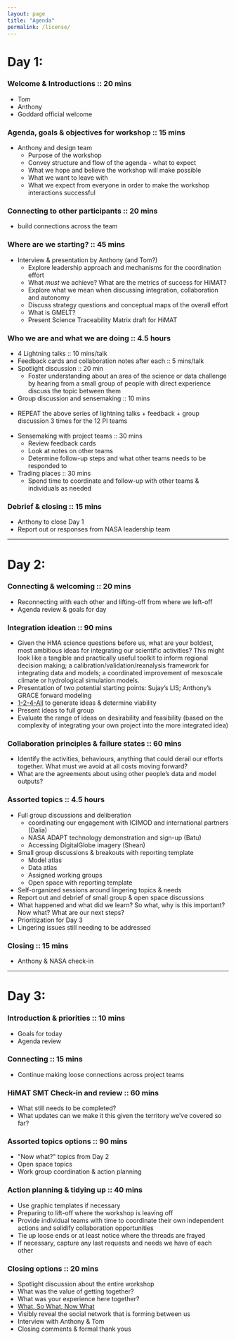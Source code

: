 ```yaml
---
layout: page
title: "Agenda"
permalink: /license/
---
```



# Day 1:

### Welcome & Introductions :: 20 mins

* Tom
* Anthony
* Goddard official welcome

### Agenda, goals & objectives for workshop :: 15 mins

* Anthony and design team
   * Purpose of the workshop
   * Convey structure and flow of the agenda - what to expect 
   * What we hope and believe the workshop will make possible 
   * What we want to leave with 
   * What we expect from everyone in order to make the workshop interactions successful

### Connecting to other participants :: 20 mins 

* build connections across the team

### Where are we starting? :: 45 mins

* Interview & presentation by Anthony (and Tom?)
  * Explore leadership approach and mechanisms for the coordination effort 
  * What _must_ we achieve? What are the metrics of success for HiMAT?
  * Explore what we mean when discussing integration, collaboration and autonomy
  * Discuss strategy questions and conceptual maps of the overall effort 
  * What is GMELT?
  * Present Science Traceability Matrix draft for HiMAT

### Who we are and what we are doing :: 4.5 hours

* 4 Lightning talks :: 10 mins/talk
* Feedback cards and collaboration notes after each :: 5 mins/talk
* Spotlight discussion :: 20 min
   * Foster understanding about an area of the science or data challenge by hearing from a small group of people with direct experience discuss the topic between them 
* Group discussion and sensemaking :: 10 mins
<br><br>
* REPEAT the above series of lightning talks + feedback + group discussion 3 times for the 12 PI teams
<br><br>
* Sensemaking with project teams :: 30 mins
   * Review feedback cards
   * Look at notes on other teams
   * Determine follow-up steps and what other teams needs to be responded to
* Trading places :: 30 mins
   * Spend time to coordinate and follow-up with other teams & individuals as needed

### Debrief & closing :: 15 mins
   * Anthony to close Day 1
   * Report out or responses from NASA leadership team

<hr>

# Day 2:

### Connecting & welcoming :: 20 mins
   * Reconnecting with each other and lifting-off from where we left-off
   * Agenda review & goals for day

### Integration ideation :: 90 mins
  * Given the HMA science questions before us, what are your boldest, most ambitious ideas for integrating our scientific activities? This might look like a tangible and practically useful toolkit to inform regional decision making; a calibration/validation/reanalysis framework for integrating data and models; a coordinated improvement of mesoscale climate or hydrological simulation models. 
  * Presentation of two potential starting points: Sujay’s LIS; Anthony’s GRACE forward modeling
  * [1-2-4-All](http://www.liberatingstructures.com/1-1-2-4-all/) to generate ideas & determine viability
  * Present ideas to full group
  * Evaluate the range of ideas on desirability and feasibility (based on the complexity of integrating your own project into the more integrated idea)

### Collaboration principles & failure states :: 60 mins
  * Identify the activities, behaviours, anything that could derail our efforts together. What must we avoid at all costs moving forward?
  * What are the agreements about using other people’s data and model outputs?

### Assorted topics :: 4.5 hours
  * Full group discussions and deliberation
     * coordinating our engagement with ICIMOD and international partners (Dalia)
     * NASA ADAPT technology demonstration and sign-up (Batu)
    * Accessing DigitalGlobe imagery (Shean)
* Small group discussions & breakouts with reporting template
   * Model atlas
   * Data atlas
   * Assigned working groups
   * Open space with reporting template
* Self-organized sessions around lingering topics & needs
* Report out and debrief of small group & open space discussions
* What happened and what did we learn? So what, why is this important? Now what? What are our next steps?
* Prioritization for Day 3
* Lingering issues still needing to be addressed

### Closing :: 15 mins
   * Anthony & NASA check-in

<hr>

# Day 3:

### Introduction & priorities :: 10 mins

  * Goals for today
  * Agenda review

### Connecting :: 15 mins
  * Continue making loose connections across project teams

### HiMAT SMT Check-in and review :: 60 mins
  * What still needs to be completed?
  * What updates can we make it this given the territory we’ve covered so far?

### Assorted topics options :: 90 mins
  * "Now what?" topics from Day 2 
  * Open space topics
  * Work group coordination & action planning

### Action planning & tidying up :: 40 mins
  * Use graphic templates if necessary
  * Preparing to lift-off where the workshop is leaving off
  * Provide individual teams with time to coordinate their own independent actions and solidify collaboration opportunities
  * Tie up loose ends or at least notice where the threads are frayed
  * If necessary, capture any last requests and needs we have of each other

### Closing options :: 20 mins
  * Spotlight discussion about the entire workshop 
  * What was the value of getting together?
  * What was your experience here together?
  * [What, So What, Now What](http://www.liberatingstructures.com/9-what-so-what-now-what-w/)
  * Visibly reveal the social network that is forming between us
  * Interview with Anthony & Tom
  * Closing comments & formal thank yous